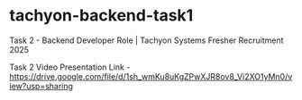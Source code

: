 # tachyon-backend-task1
Task 2 - Backend Developer Role | Tachyon Systems Fresher Recruitment 2025

Task 2 Video Presentation Link - https://drive.google.com/file/d/1sh_wmKu8uKgZPwXJR8ov8_Vi2XO1yMn0/view?usp=sharing
